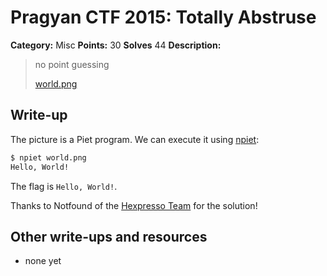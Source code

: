 # Pragyan CTF 2015: Totally Abstruse

**Category:** Misc
**Points:** 30
**Solves** 44
**Description:**

> no point guessing
>
> [world.png](world.png)

## Write-up

The picture is a Piet program. We can execute it using [npiet](http://www.bertnase.de/npiet/):

```bash
$ npiet world.png
Hello, World!
```

The flag is `Hello, World!`.

Thanks to Notfound of the [Hexpresso Team](https://hexpresso.wordpress.com/) for the solution!

## Other write-ups and resources

* none yet
